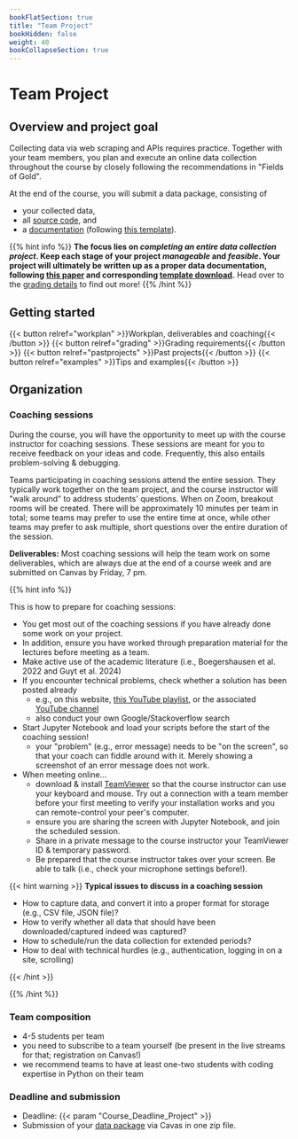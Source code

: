 ```yaml
---
bookFlatSection: true
title: "Team Project"
bookHidden: false
weight: 40
bookCollapseSection: true
---
```



# Team Project

## Overview and project goal

Collecting data via web scraping and APIs requires practice. Together with your team members, you plan and execute an online data collection throughout the course by closely following the recommendations in "Fields of Gold".

At the end of the course, you will submit a data package, consisting of
- your collected data, 
- all [source code](grading/#1-source-code-and-accompanying-files), and 
- a [documentation](grading/#2-documentation) (following [this template](Datasheets_for_DataSets.zip)).

{{% hint info %}}
__The focus lies on *completing an entire data collection project*. Keep each stage of your project *manageable* and *feasible*. Your project will ultimately be written up as a proper data documentation, following [this paper](https://arxiv.org/pdf/1803.09010.pdf) and corresponding [template download](Datasheets_for_DataSets.zip).__ Head over to the [grading details](grading) to find out more!
{{% /hint %}}


## Getting started

{{< button relref="workplan" >}}Workplan, deliverables and coaching{{< /button >}}
{{< button relref="grading" >}}Grading requirements{{< /button >}}
{{< button relref="pastprojects" >}}Past projects{{< /button >}}
{{< button relref="examples" >}}Tips and examples{{< /button >}}

## Organization

### Coaching sessions

During the course, you will have the opportunity to meet up with the course instructor for coaching sessions. These sessions are meant for you to receive feedback on your ideas and code. Frequently, this also entails problem-solving & debugging.

Teams participating in coaching sessions attend the entire session. They typically work together on the team project, and the course instructor will "walk around" to address students' questions. When on Zoom, breakout rooms will be created. There will be approximately 10 minutes per team in total; some teams may prefer to use the entire time at once, while other teams may prefer to ask multiple, short questions over the entire duration of the session.

__Deliverables:__ Most coaching sessions will help the team work on some deliverables, which are always due at the end of a course week and are submitted on Canvas by Friday, 7 pm.

{{% hint info %}}

This is how to prepare for coaching sessions:

- You get most out of the coaching sessions if you have already done some work on your project.
- In addition, ensure you have worked through preparation material for the lectures before meeting as a team.
- Make active use of the academic literature (i.e., Boegershausen et al. 2022 and Guyt et al. 2024)
- If you encounter technical problems, check whether a solution has been posted already
    - e.g., on this website, [this YouTube playlist](https://www.youtube.com/playlist?list=PLdDbyJQwReWhis9Ns7_NfYzw4YAp91D6G), or the associated [YouTube channel](https://youtube.com/c/hannesdatta)
    - also conduct your own Google/Stackoverflow search
- Start Jupyter Notebook and load your scripts before the start of the coaching session!
    - your "problem" (e.g., error message) needs to be "on the screen", so that your coach can fiddle around with it. Merely showing a screenshot of an error message does not work.
- When meeting online...
    - download & install [TeamViewer](https://tilburgsciencehub.com/get/teamviewer) so that the course instructor can use your keyboard and mouse. Try out a connection with a team member before your first meeting to verify your installation works and you can remote-control your peer's computer.
    - ensure you are sharing the screen with Jupyter Notebook, and join the scheduled session. 
    - Share in a private message to the course instructor your TeamViewer ID & temporary password.
    - Be prepared that the course instructor takes over your screen. Be able to talk (i.e., check your microphone settings before!).

{{< hint warning >}}
__Typical issues to discuss in a coaching session__
- How to capture data, and convert it into a proper format for storage (e.g., CSV file, JSON file)?
- How to verify whether all data that should have been downloaded/captured indeed was captured?
- How to schedule/run the data collection for extended periods?
- How to deal with technical hurdles (e.g., authentication, logging in on a site, scrolling)

{{< /hint >}}

{{% /hint %}}
### Team composition

- 4-5 students per team
- you need to subscribe to a team yourself (be present in the live streams for that; registration on Canvas!)
- we recommend teams to have at least one-two students with coding expertise in Python on their team


### Deadline and submission
- Deadline: {{< param "Course_Deadline_Project" >}}
- Submission of your [data package](grading) via Cavas in one zip file.


<!--
- If you are also taking ["Data Preparation and Workflow Management" (dPrep)](https://dprep.hannesdatta.com)...
  - You can use the data collected in this course for the team project in dPrep. The team project in dPrep runs in weeks 6-8, but you definitely need your raw data in week 5 at the latest (to prep well for week 6). In other words: generating some synergies between dPrep and oDCM comes at the cost of working on this project soon enough!
  - Please submit your entire workflow ("the same submissions") for each of the two courses, consisting of
    - your data collection, the raw data, and its documentation (focus of oDCM), and
    - the entire project pipeline (focus of dPrep, consisting of data exploration, data preparation, automation and deployment).
  - For oDCM, please *zip* your entire pipeline (so we're sure to get all the files for grading).
  - For dPrep, please only provide us with the link to your GitHub repository.

-->

<!--

